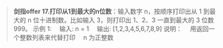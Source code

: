 
#

> **剑指offer 17.打印从1到最大的n位数**：输入数字 n，按顺序打印出从 1 到最大的 n 位十进制数。比如输入 3，则打印出 1、2、3 一直到最大的 3 位数 999。
>示例 1:
>　输入: n = 1
>　输出: [1,2,3,4,5,6,7,8,9]
>说明：
>　用返回一个整数列表来代替打印
>　n 为正整数
